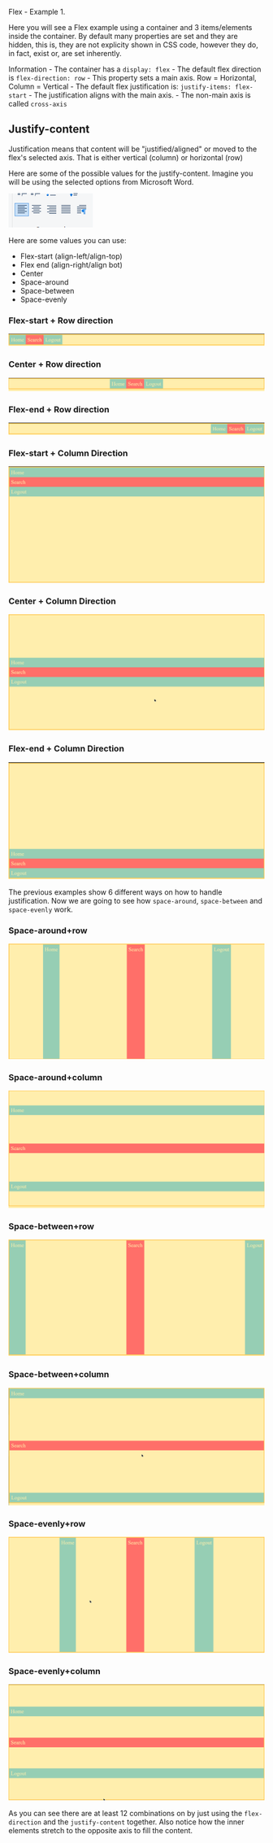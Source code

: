Flex - Example 1.

Here you will see a Flex example using a container and 3 items/elements inside the container. By default many properties are set and they are hidden, this is, they are not explicity shown in CSS code, however they do, in fact, exist or, are set inherently.

Information
    - The container has a `display: flex`
    - The default flex direction is `flex-direction: row`
      - This property sets a main axis. Row = Horizontal, Column = Vertical
    - The default flex justification is: `justify-items: flex-start`
        - The justification aligns with the main axis.
        - The non-main axis is called `cross-axis`
  

## Justify-content

Justification means that content will be "justified/aligned" or moved to the flex's selected axis. That is either vertical (column) or horizontal (row)

Here are some of the possible values for the justify-content. Imagine you will be using the selected options from Microsoft Word.

![](./images/justify-content-01.png)

Here are some values you can use:

- Flex-start (align-left/align-top)
- Flex end (align-right/align bot)
- Center
- Space-around
- Space-between
- Space-evenly

### Flex-start + Row direction

![](./images/flex-start+row.png)

### Center + Row direction
![](./images/center+row.png)
### Flex-end + Row direction

![](./images/flex-end+row.png)

### Flex-start + Column Direction
![](./images/flex-start+column.png)
### Center + Column Direction
![](./images/center+column.png)
### Flex-end + Column Direction
![](./images/flex-end+column.png)

The previous examples show 6 different ways on how to handle justification. Now we are going to see how `space-around`, `space-between` and `space-evenly` work.


### Space-around+row
![](./images/space-around+row.png)
### Space-around+column
![](./images/space-around+column.png)

### Space-between+row
![](./images/space-between+row.png)
### Space-between+column
![](./images/space-between+column.png)
### Space-evenly+row
![](./images/space-evenly+row.png)
### Space-evenly+column
![](./images/space-evenly+column.png)

As you can see there are at least 12 combinations on by just using the `flex-direction` and the `justify-content` together. Also notice how the inner elements stretch to the opposite axis to fill the content.